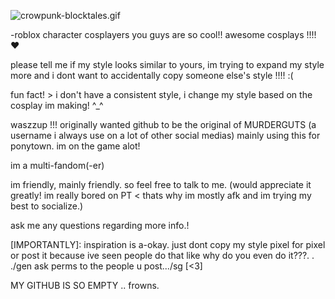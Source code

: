 ![crowpunk-blocktales.gif](https://github.com/user-attachments/assets/6f13c8ec-bbd8-41bc-890b-f87c328ae357)

-roblox character cosplayers you guys are so cool!! awesome cosplays !!!! ❤️

please tell me if my style looks similar to yours, im trying to expand my style more and i dont want to accidentally copy someone else's style !!!! :(

fun fact! >
i don't have a consistent style, i change my style based on the cosplay im making! ^_^

waszzup !!! originally wanted github to be the original of MURDERGUTS (a username i always use on a lot of other social medias) mainly using this for ponytown.  im on the game alot!

im a multi-fandom(-er)

im friendly, mainly friendly.
so feel free to talk to me. (would appreciate it greatly! im really bored on PT < thats why im mostly afk and im trying my best to socialize.)

ask me any questions regarding more info.!

[IMPORTANTLY]: inspiration is a-okay. just dont copy my style pixel for pixel or post it because ive seen people do that like why do you even do it???. . ./gen ask perms to the people u post.../sg [<3]

MY GITHUB IS SO EMPTY .. frowns.
